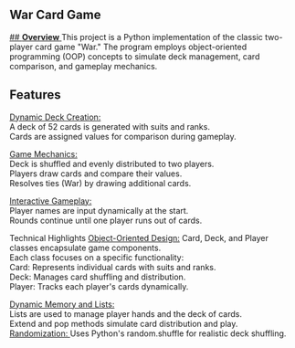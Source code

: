 ## **War Card Game**
<ins> ## **Overview** </ins>
This project is a Python implementation of the classic two-player card game "War." The program employs object-oriented programming (OOP) concepts to simulate deck management, card comparison, and gameplay mechanics.

## **Features**
<ins>Dynamic Deck Creation:</ins><br>
A deck of 52 cards is generated with suits and ranks.<br>
Cards are assigned values for comparison during gameplay.<br>

<ins>Game Mechanics: </ins><br>
Deck is shuffled and evenly distributed to two players.<br>
Players draw cards and compare their values.<br>
Resolves ties (War) by drawing additional cards.<br>

<ins>Interactive Gameplay:</ins><br>
Player names are input dynamically at the start.<br>
Rounds continue until one player runs out of cards.<br>

Technical Highlights
<ins>Object-Oriented Design:</ins>
Card, Deck, and Player classes encapsulate game components.<br>
Each class focuses on a specific functionality:<br>
Card: Represents individual cards with suits and ranks.<br>
Deck: Manages card shuffling and distribution.<br>
Player: Tracks each player's cards dynamically.<br>

<ins>Dynamic Memory and Lists:</ins><br>
Lists are used to manage player hands and the deck of cards.<br>
Extend and pop methods simulate card distribution and play.<br>
<ins>Randomization: </ins>Uses Python's random.shuffle for realistic deck shuffling.
